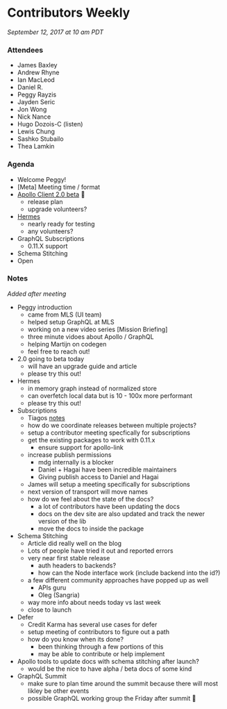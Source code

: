 # Contributors Weekly

_September 12, 2017 at 10 am PDT_

### Attendees

- James Baxley
- Andrew Rhyne
- Ian MacLeod
- Daniel R.
- Peggy Rayzis
- Jayden Seric
- Jon Wong
- Nick Nance
- Hugo Dozois-C (listen)
- Lewis Chung
- Sashko Stubailo
- Thea Lamkin

### Agenda

- Welcome Peggy!
- [Meta] Meeting time / format
- [Apollo Client 2.0 beta](https://github.com/apollographql/apollo-client/pull/1941) :tada:
  - release plan
  - upgrade volunteers?
- [Hermes](https://github.com/convoyinc/apollo-cache-hermes/pull/130)
  - nearly ready for testing
  - any volunteers?
- GraphQL Subscriptions
  - 0.11.X support
- Schema Stitching
- Open

### Notes

_Added after meeting_

- Peggy introduction
  - came from MLS (UI team)
  - helped setup GraphQL at MLS
  - working on a new video series [Mission Briefing]
  - three minute vidoes about Apollo / GraphQL
  - helping Martijn on codegen
  - feel free to reach out!
- 2.0 going to beta today
  - will have an upgrade guide and article
  - please try this out!
- Hermes
  - in memory graph instead of normalized store
  - can overfetch local data but is 10 - 100x more performant
  - please try this out!
- Subscriptions
  - Tiagos [notes](https://docs.google.com/document/d/1Gw3Vl-QT4Kx1x1uNhAjimlUu26EsLe7PYcTM2hjSQ70/edit?usp=sharing)
  - how do we coordinate releases between multiple projects?
  - setup a contributor meeting specfically for subscriptions
  - get the existing packages to work with 0.11.x
    - ensure support for apollo-link
  - increase publish permissions
    - mdg internally is a blocker
    - Daniel + Hagai have been incredible maintainers
    - Giving publish access to Daniel and Hagai
  - James will setup a meeting specifically for subscriptions
  - next version of transport will move names
  - how do we feel about the state of the docs?
    - a lot of contributors have been updating the docs
    - docs on the dev site are also updated and track the newer version of the lib
    - move the docs to inside the package
- Schema Stitching
  - Article did really well on the blog
  - Lots of people have tried it out and reported errors
  - very near first stable release
    - auth headers to backends?
    - how can the Node interface work (include backend into the id?)
  - a few different community approaches have popped up as well
    - APIs guru
    - Oleg (Sangria)
  - way more info about needs today vs last week
  - close to launch
- Defer
  - Credit Karma has several use cases for defer
  - setup meeting of contributors to figure out a path
  - how do you know when its done?
    - been thinking through a few portions of this
    - may be able to contribute or help implement
- Apollo tools to update docs with schema stitching after launch?
  - would be the nice to have alpha / beta docs of some kind
- GraphQL Summit
  - make sure to plan time around the summit because there will most likley be other events
  - possible GraphQL working group the Friday after summit :tada:
